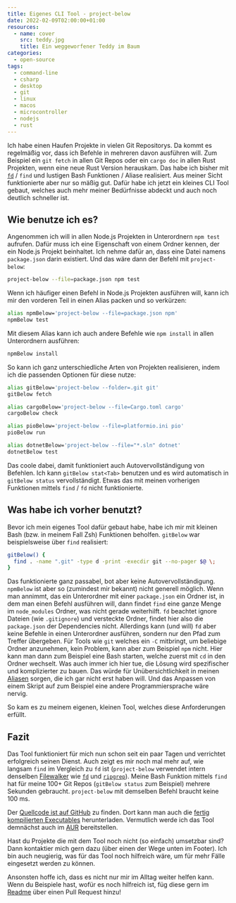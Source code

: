 ```yaml
---
title: Eigenes CLI Tool - project-below
date: 2022-02-09T02:00:00+01:00
resources:
  - name: cover
    src: teddy.jpg
    title: Ein weggeworfener Teddy im Baum
categories:
  - open-source
tags:
  - command-line
  - csharp
  - desktop
  - git
  - linux
  - macos
  - microcontroller
  - nodejs
  - rust
---
```

Ich habe einen Haufen Projekte in vielen Git Repositorys.
Da kommt es regelmäßig vor, dass ich Befehle in mehreren davon ausführen will.
Zum Beispiel ein `git fetch` in allen Git Repos oder ein `cargo doc` in allen Rust Projekten, wenn eine neue Rust Version herauskam.
Das habe ich bisher mit [`fd`](https://github.com/sharkdp/fd) / `find` und lustigen Bash Funktionen / Aliase realisiert.
Aus meiner Sicht funktionierte aber nur so mäßig gut.
Dafür habe ich jetzt ein kleines CLI Tool gebaut, welches auch mehr meiner Bedürfnisse abdeckt und auch noch deutlich schneller ist.
<!--more-->

## Wie benutze ich es?

Angenommen ich will in allen Node.js Projekten in Unterordnern `npm test` aufrufen.
Dafür muss ich eine Eigenschaft von einem Ordner kennen, der ein Node.js Projekt beinhaltet.
Ich nehme dafür an, dass eine Datei namens `package.json` darin existiert.
Und das wäre dann der Befehl mit `project-below`:

```bash
project-below --file=package.json npm test
```

Wenn ich häufiger einen Befehl in Node.js Projekten ausführen will, kann ich mir den vorderen Teil in einen Alias packen und so verkürzen:

```bash
alias npmBelow='project-below --file=package.json npm'
npmBelow test
```

Mit diesem Alias kann ich auch andere Befehle wie `npm install` in allen Unterordnern ausführen:

```bash
npmBelow install
```

So kann ich ganz unterschiedliche Arten von Projekten realisieren, indem ich die passenden Optionen für diese nutze:

```bash
alias gitBelow='project-below --folder=.git git'
gitBelow fetch

alias cargoBelow='project-below --file=Cargo.toml cargo'
cargoBelow check

alias pioBelow='project-below --file=platformio.ini pio'
pioBelow run

alias dotnetBelow='project-below --file="*.sln" dotnet'
dotnetBelow test
```

Das coole dabei, damit funktioniert auch Autovervollständigung von Befehlen.
Ich kann `gitBelow stat<Tab>` benutzen und es wird automatisch in `gitBelow status` vervollständigt.
Etwas das mit meinen vorherigen Funktionen mittels `find` / `fd` nicht funktionierte.

## Was habe ich vorher benutzt?

Bevor ich mein eigenes Tool dafür gebaut habe, habe ich mir mit kleinen Bash (bzw. in meinem Fall Zsh) Funktionen beholfen.
`gitBelow` war beispielsweise über `find` realisiert:

```bash
gitBelow() {
  find . -name ".git" -type d -print -execdir git --no-pager $@ \;
}
```

Das funktionierte ganz passabel, bot aber keine Autovervollständigung.
`npmBelow` ist aber so (zumindest mir bekannt) nicht generell möglich.
Wenn man annimmt, das ein Unterordner mit einer `package.json` ein Ordner ist, in dem man einen Befehl ausführen will, dann findet `find` eine ganze Menge im `node_modules` Ordner, was nicht gerade weiterhilft.
`fd` beachtet ignore Dateien (wie `.gitignore`) und versteckte Ordner, findet hier also die `package.json` der Dependencies nicht.
Allerdings kann (und will) `fd` aber keine Befehle in einen Unterordner ausführen, sondern nur den Pfad zum Treffer übergeben.
Für Tools wie `git` welches ein `-C` mitbringt, um beliebige Ordner anzunehmen, kein Problem, kann aber zum Beispiel `npm` nicht.
Hier kann man dann zum Beispiel eine Bash starten, welche zuerst mit `cd` in den Ordner wechselt.
Was auch immer ich hier tue, die Lösung wird spezifischer und komplizierter zu bauen.
Das würde für Unübersichtlichkeit in meinen [Aliasen](https://github.com/EdJoPaTo/LinuxScripts/blob/main/configs/zsh/aliases.zsh) sorgen, die ich gar nicht erst haben will.
Und das Anpassen von einem Skript auf zum Beispiel eine andere Programmiersprache wäre nervig.

So kam es zu meinem eigenen, kleinen Tool, welches diese Anforderungen erfüllt.

## Fazit

Das Tool funktioniert für mich nun schon seit ein paar Tagen und verrichtet erfolgreich seinen Dienst.
Auch zeigt es mir noch mal mehr auf, wie langsam `find` im Vergleich zu `fd` ist (`project-below` verwendet intern denselben [Filewalker](https://crates.io/crates/ignore) wie [`fd`](https://github.com/sharkdp/fd) und [`ripgrep`](https://github.com/BurntSushi/ripgrep)).
Meine Bash Funktion mittels `find` hat für meine 100+ Git Repos (`gitBelow status` zum Beispiel) mehrere Sekunden gebraucht.
`project-below` mit demselben Befehl braucht keine 100 ms.

Der [Quellcode ist auf GitHub](https://github.com/EdJoPaTo/project-below) zu finden.
Dort kann man auch die [fertig kompilierten Executables](https://github.com/EdJoPaTo/project-below/releases) herunterladen.
Vermutlich werde ich das Tool demnächst auch im [AUR](https://aur.archlinux.org/) bereitstellen.

Hast du Projekte die mit dem Tool noch nicht (so einfach) umsetzbar sind?
Dann kontaktier mich gern dazu (über einen der Wege unten im Footer).
Ich bin auch neugierig, was für das Tool noch hilfreich wäre, um für mehr Fälle eingesetzt werden zu können.

Ansonsten hoffe ich, dass es nicht nur mir im Alltag weiter helfen kann.
Wenn du Beispiele hast, wofür es noch hilfreich ist, füg diese gern im [Readme](https://github.com/EdJoPaTo/project-below#readme) über einen Pull Request hinzu!
